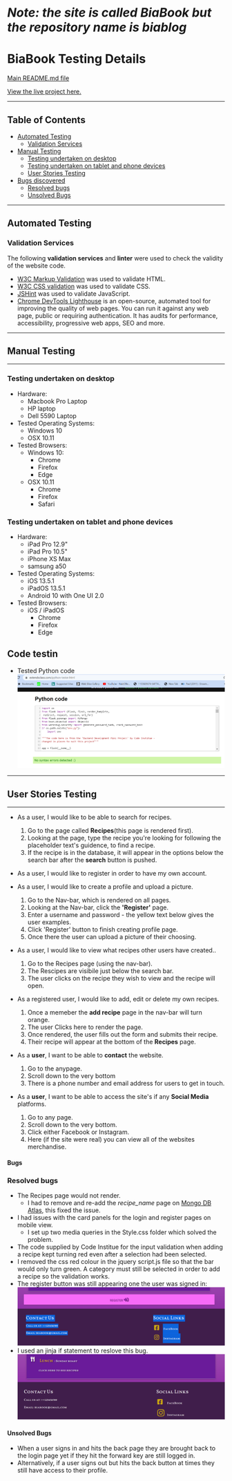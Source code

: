 # *Note: the site is called BiaBook but the repository name is biablog* #

# BiaBook Testing Details #


[Main README.md file](https://github.com/AlexNexton/biablog/blob/master/README.md)

[View the live project here.](https://biablog.herokuapp.com/)

---

## Table of Contents ##

- [Automated Testing](#automated-testing)
  - [Validation Services](#validation-services)
- [Manual Testing](#manual-testing) 
  - [Testing undertaken on desktop](#testing-undertaken-on-desktop)
  - [Testing undertaken on tablet and phone devices](#testing-undertaken-on-tablet-and-phone-devices)
  - [User Stories Testing](#user-stories-testing)
- [Bugs discovered](#bugs)
  - [Resolved bugs](#resolved-bugs)
  - [Unsolved Bugs](#unsolved-bugs)


---
## Automated Testing ##
 
### Validation Services ###

The following **validation services** and **linter** were used to check the validity of the website code.

- [W3C Markup Validation](https://validator.w3.org/) was used to validate HTML.
- [W3C CSS validation](https://jigsaw.w3.org/css-validator/) was used to validate CSS.
- [JSHint](https://jshint.com/) was used to validate JavaScript.
- [Chrome DevTools Lighthouse](https://developers.google.com/web/tools/lighthouse) is an open-source, automated tool for improving the quality of web pages. You can run it against any web page, public or requiring authentication. It has audits for performance, accessibility, progressive web apps, SEO and more.

---
## Manual Testing ##
--- 
 
### Testing undertaken on desktop ###

- Hardware:
    - Macbook Pro Laptop
    -  HP laptop
    - Dell 5590 Laptop
- Tested Operating Systems:
    - Windows 10
    - OSX 10.11          
- Tested Browsers:
    - Windows 10:
        - Chrome
        - Firefox
        - Edge 
    - OSX 10.11
        - Chrome
        - Firefox
        - Safari  

### Testing undertaken on tablet and phone devices ###

- Hardware:
    - iPad Pro 12.9"
    - iPad Pro 10.5"
    - iPhone XS Max
    - samsung a50
- Tested Operating Systems:
    - iOS 13.5.1
    - iPadOS 13.5.1
    - Android 10 with One UI 2.0
- Tested Browsers:
    - iOS / iPadOS
        - Chrome
        - Firefox
        - Edge

## Code testin ##

- Tested Python code
![python](static/testingImg/python-test.png)

---
## User Stories Testing ##
---

- As a user, I would like to be able to search for recipes.

    1. Go to the page called **Recipes**(this page is rendered first).
    2. Looking at the page, type the recipe you're looking for following the placeholder text's guidence, to find a recipe.
    3. If the recipe is in the database, it will appear in the options below the search bar after the **search** button is pushed.


- As a user, I would like to register in order to have my own account.
- As a user, I would like to create a profile and upload a picture.  

    1. Go to the Nav-bar, which is rendered on all pages.
    2. Looking at the Nav-bar, click the **'Register'** page.
    3. Enter a username and password - the yellow text below gives the user examples.
    4. Click 'Register' button to finish creating profile page.
    5. Once there the user can upload a picture of their choosing.

-  As a user, I would like to view what recipes other users have created..

    1. Go to the Recipes page (using the nav-bar).
    2. The Rescipes are visibile just below the search bar.
    3. The user clicks on the recipe they wish to view and the recipe will open.


-  As a registered user, I would like to add, edit or delete my own recipes.
    
    1. Once a memeber the **add recipe** page in the nav-bar will turn orange.
    2. The user Clicks here to render the page.
    3. Once rendered, the user fills out the form and submits their recipe.
    4. Their recipe will appear at the bottom of the **Recipes** page.


- As a **user**, I want to be able to **contact** the website.

     1. Go to the anypage.
     2. Scroll down to the very bottom
     3. There is a phone number and email address for users to get in touch.
     

- As a **user**, I want to be able to access the site's if any **Social Media** platforms.

    1. Go to any page.
    2. Scroll down to the very bottom.
    3. Click either Facebook or Instagram.
    4. Here (if the site were real) you can view all of the websites merchandise.



#### Bugs ####

### Resolved bugs ###

- The Recipes page would not render.
  - I had to remove and re-add the *recipe_name* page on [Mongo DB Atlas](https://www.mongodb.com/cloud/atlas), this fixed the issue.
- I had issues with the card panels for the login and register pages on mobile view.
  - I set up two media queries in the Style.css folder which solved the problem.
- The code supplied by Code Institue for the input validation when adding a recipe kept turning red even after a selection had been selected.
 - I removed the css red colour in the jquery script.js file so that the bar would only turn green. A category must still be selected in order to add a recipe so the validation works.
- The register button was still appearing one the user was signed in:
![bug resgister](static/testingImg/session.png)
 - I used an jinja if statement to reslove this bug.
 ![bug resgister](static/testingImg/in-session.png)


#### Unsolved Bugs ####

- When a user signs in and hits the back page they are brought back to the login page yet if they hit the forward key are still logged in.
- Alternatively, if a user signs out but hits the back button at times they still have access to their profile.


